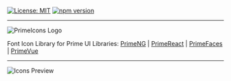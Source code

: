 [![License: MIT](https://img.shields.io/badge/License-MIT-yellow.svg)](https://opensource.org/licenses/MIT)
[![npm version](https://badge.fury.io/js/primeicons.svg)](https://badge.fury.io/js/primeicons)

---

![PrimeIcons Logo](https://www.primefaces.org/wp-content/uploads/2018/07/primeicons-logo.svg "PrimeIcons")

Font Icon Library for Prime UI Libraries: [PrimeNG](https://www.primefaces.org/primeng/#/icons/) | [PrimeReact](https://www.primefaces.org/primereact/icons/) | [PrimeFaces](https://primefaces.org/showcase/icons.xhtml) | [PrimeVue](https://primefaces.org/primevue/#/icons) 

---

![Icons Preview](https://www.primefaces.org/wp-content/uploads/2020/05/primeicons-40-1.png "PrimeIcons")
